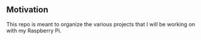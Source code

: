 ## Motivation
This repo is meant to organize the various projects that I will be working on with my Raspberry Pi.
